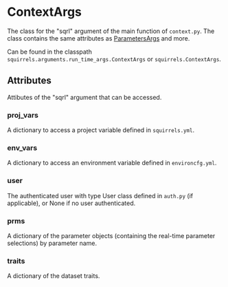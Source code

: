 # ContextArgs

The class for the "sqrl" argument of the main function of `context.py`. The class contains the same attributes as [ParametersArgs](./ParametersArgs) and more.

Can be found in the classpath `squirrels.arguments.run_time_args.ContextArgs` or `squirrels.ContextArgs`.

## Attributes

Attibutes of the "sqrl" argument that can be accessed.

### proj_vars
    
A dictionary to access a project variable defined in `squirrels.yml`.

### env_vars

A dictionary to access an environment variable defined in `environcfg.yml`.

### user

The authenticated user with type User class defined in `auth.py` (if applicable), or None if no user authenticated.

### prms

A dictionary of the parameter objects (containing the real-time parameter selections) by parameter name.

### traits

A dictionary of the dataset traits.
